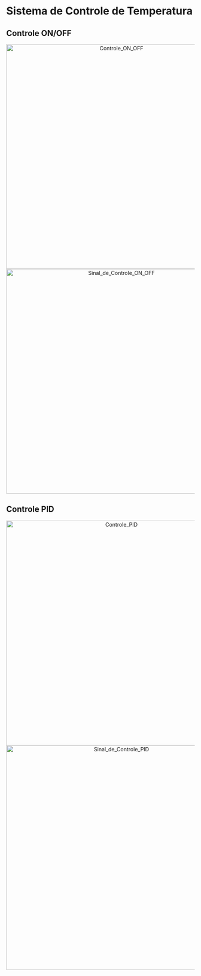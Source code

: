 # Sistema de Controle de Temperatura

## Controle ON/OFF

<div>
    <a href="https://plotly.com/~rogerioo/1/?share_key=ECsqhC6rzEX1svFVJxpNtM" target="_blank" title="Controle_ON_OFF" style="display: block; text-align: center;"><img src="https://plotly.com/~rogerioo/1.png?share_key=ECsqhC6rzEX1svFVJxpNtM" alt="Controle_ON_OFF" style="max-width: 100%;width: 600px;"  width="100%" onerror="this.onerror=null;this.src='https://plotly.com/404.png';" /></a>
</div>

<div>
    <a href="https://plotly.com/~rogerioo/4/?share_key=bfrBi1O8mPxQVGWNetDMgf" target="_blank" title="Sinal_de_Controle_ON_OFF" style="display: block; text-align: center;"><img src="https://plotly.com/~rogerioo/4.png?share_key=bfrBi1O8mPxQVGWNetDMgf" alt="Sinal_de_Controle_ON_OFF" style="max-width: 100%;width: 600px;"  width="100%" onerror="this.onerror=null;this.src='https://plotly.com/404.png';" /></a>
</div>

## Controle PID

<div>
    <a href="https://plotly.com/~rogerioo/3/?share_key=0VRExeCtK2uc0xk8vv48xn" target="_blank" title="Controle_PID" style="display: block; text-align: center;"><img src="https://plotly.com/~rogerioo/3.png?share_key=0VRExeCtK2uc0xk8vv48xn" alt="Controle_PID" style="max-width: 100%;width: 600px;"  width="100%" onerror="this.onerror=null;this.src='https://plotly.com/404.png';" /></a>
</div>

<div>
    <a href="https://plotly.com/~rogerioo/5/?share_key=4b085hqgHN9bX8BI0YqfK5" target="_blank" title="Sinal_de_Controle_PID" style="display: block; text-align: center;"><img src="https://plotly.com/~rogerioo/5.png?share_key=4b085hqgHN9bX8BI0YqfK5" alt="Sinal_de_Controle_PID" style="max-width: 100%;width: 600px;"  width="100%" onerror="this.onerror=null;this.src='https://plotly.com/404.png';" /></a>
</div>
